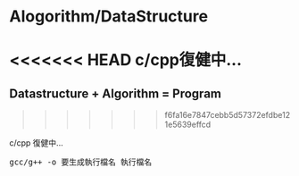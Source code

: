 # Alogorithm/DataStructure

<<<<<<< HEAD
c/cpp復健中...
=======
## Datastructure + Algorithm = Program
>>>>>>> f6fa16e7847cebb5d57372efdbe121e5639effcd

c/cpp 復健中...

<pre>
gcc/g++ -o 要生成執行檔名 執行檔名
</code></pre>
